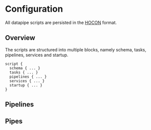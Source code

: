 # Configuration

All datapipe scripts are persisted in the [HOCON](https://github.com/typesafehub/config/blob/master/HOCON.md) format.

## Overview
The scripts are structured into multiple blocks, namely schema, tasks, pipelines, services and startup.
```HOCON
script {
  schema { ... }
  tasks { ... }
  pipelines { ... }
  services { ... }
  startup { ... }
}
```


## Pipelines

## Pipes
